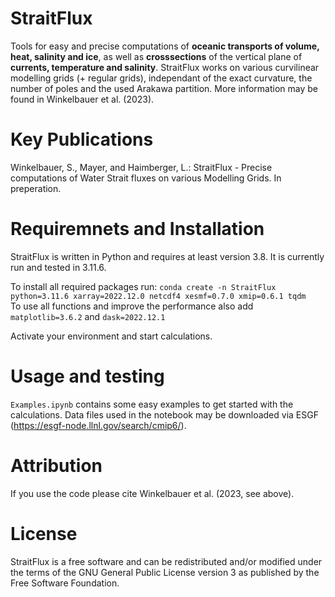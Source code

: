 # StraitFlux

Tools for easy and precise computations of **oceanic transports of volume, heat, salinity and ice**, as well as **crosssections** of the vertical plane of **currents, temperature and salinity**. StraitFlux works on various curvilinear modelling grids (+ regular grids), independant of the exact curvature, the number of poles and the used Arakawa partition. More information may be found in Winkelbauer et al. (2023).

# Key Publications
Winkelbauer, S., Mayer, and Haimberger, L.: StraitFlux - Precise computations of Water Strait fluxes on various Modelling Grids. In preperation.

# Requiremnets and Installation
StraitFlux is written in Python and requires at least version 3.8. It is currently run and tested in 3.11.6.

To install all required packages run:
`conda create -n StraitFlux python=3.11.6 xarray=2022.12.0 netcdf4 xesmf=0.7.0 xmip=0.6.1 tqdm` <br>
To use all functions and improve the performance also add `matplotlib=3.6.2` and `dask=2022.12.1`

Activate your environment and start calculations.

# Usage and testing
`Examples.ipynb` contains some easy examples to get started with the calculations. Data files used in the notebook may be downloaded via ESGF (https://esgf-node.llnl.gov/search/cmip6/).


# Attribution
If you use the code please cite Winkelbauer et al. (2023, see above).

# License
StraitFlux is a free software and can be redistributed and/or modified under the terms of the GNU General Public License version 3 as published by the Free Software Foundation.
